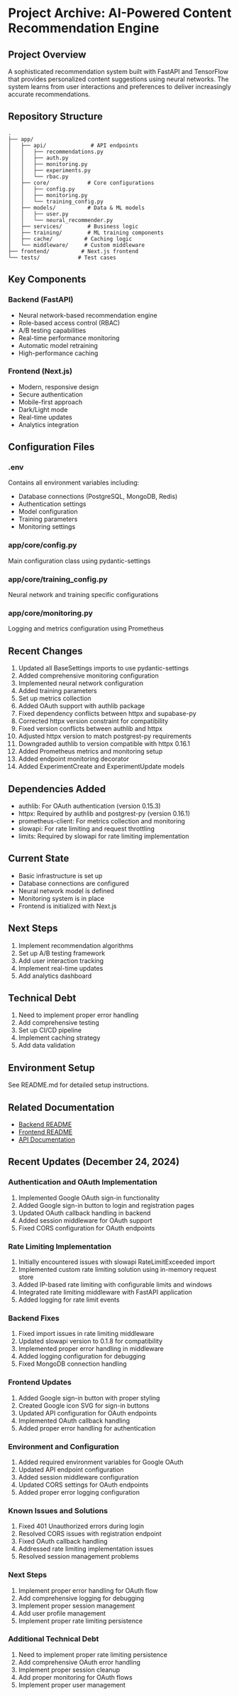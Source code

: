 # Project Archive: AI-Powered Content Recommendation Engine

## Project Overview
A sophisticated recommendation system built with FastAPI and TensorFlow that provides personalized content suggestions using neural networks. The system learns from user interactions and preferences to deliver increasingly accurate recommendations.

## Repository Structure
```
.
├── app/
│   ├── api/              # API endpoints
│   │   ├── recommendations.py
│   │   ├── auth.py
│   │   ├── monitoring.py
│   │   ├── experiments.py
│   │   └── rbac.py
│   ├── core/            # Core configurations
│   │   ├── config.py
│   │   ├── monitoring.py
│   │   └── training_config.py
│   ├── models/          # Data & ML models
│   │   ├── user.py
│   │   └── neural_recommender.py
│   ├── services/        # Business logic
│   ├── training/        # ML training components
│   ├── cache/          # Caching logic
│   └── middleware/     # Custom middleware
├── frontend/          # Next.js frontend
└── tests/            # Test cases
```

## Key Components

### Backend (FastAPI)
- Neural network-based recommendation engine
- Role-based access control (RBAC)
- A/B testing capabilities
- Real-time performance monitoring
- Automatic model retraining
- High-performance caching

### Frontend (Next.js)
- Modern, responsive design
- Secure authentication
- Mobile-first approach
- Dark/Light mode
- Real-time updates
- Analytics integration

## Configuration Files

### .env
Contains all environment variables including:
- Database connections (PostgreSQL, MongoDB, Redis)
- Authentication settings
- Model configuration
- Training parameters
- Monitoring settings

### app/core/config.py
Main configuration class using pydantic-settings

### app/core/training_config.py
Neural network and training specific configurations

### app/core/monitoring.py
Logging and metrics configuration using Prometheus

## Recent Changes
1. Updated all BaseSettings imports to use pydantic-settings
2. Added comprehensive monitoring configuration
3. Implemented neural network configuration
4. Added training parameters
5. Set up metrics collection
6. Added OAuth support with authlib package
7. Fixed dependency conflicts between httpx and supabase-py
8. Corrected httpx version constraint for compatibility
9. Fixed version conflicts between authlib and httpx
10. Adjusted httpx version to match postgrest-py requirements
11. Downgraded authlib to version compatible with httpx 0.16.1
12. Added Prometheus metrics and monitoring setup
13. Added endpoint monitoring decorator
14. Added ExperimentCreate and ExperimentUpdate models

## Dependencies Added
- authlib: For OAuth authentication (version 0.15.3)
- httpx: Required by authlib and postgrest-py (version 0.16.1)
- prometheus-client: For metrics collection and monitoring
- slowapi: For rate limiting and request throttling
- limits: Required by slowapi for rate limiting implementation

## Current State
- Basic infrastructure is set up
- Database connections are configured
- Neural network model is defined
- Monitoring system is in place
- Frontend is initialized with Next.js

## Next Steps
1. Implement recommendation algorithms
2. Set up A/B testing framework
3. Add user interaction tracking
4. Implement real-time updates
5. Add analytics dashboard

## Technical Debt
1. Need to implement proper error handling
2. Add comprehensive testing
3. Set up CI/CD pipeline
4. Implement caching strategy
5. Add data validation

## Environment Setup
See README.md for detailed setup instructions.

## Related Documentation
- [Backend README](./README.md)
- [Frontend README](./frontend/README.md)
- [API Documentation](./docs/api.md)

## Recent Updates (December 24, 2024)

### Authentication and OAuth Implementation
1. Implemented Google OAuth sign-in functionality
2. Added Google sign-in button to login and registration pages
3. Updated OAuth callback handling in backend
4. Added session middleware for OAuth support
5. Fixed CORS configuration for OAuth endpoints

### Rate Limiting Implementation
1. Initially encountered issues with slowapi RateLimitExceeded import
2. Implemented custom rate limiting solution using in-memory request store
3. Added IP-based rate limiting with configurable limits and windows
4. Integrated rate limiting middleware with FastAPI application
5. Added logging for rate limit events

### Backend Fixes
1. Fixed import issues in rate limiting middleware
2. Updated slowapi version to 0.1.8 for compatibility
3. Implemented proper error handling in middleware
4. Added logging configuration for debugging
5. Fixed MongoDB connection handling

### Frontend Updates
1. Added Google sign-in button with proper styling
2. Created Google icon SVG for sign-in buttons
3. Updated API configuration for OAuth endpoints
4. Implemented OAuth callback handling
5. Added proper error handling for authentication

### Environment and Configuration
1. Added required environment variables for Google OAuth
2. Updated API endpoint configuration
3. Added session middleware configuration
4. Updated CORS settings for OAuth endpoints
5. Added proper error logging configuration

### Known Issues and Solutions
1. Fixed 401 Unauthorized errors during login
2. Resolved CORS issues with registration endpoint
3. Fixed OAuth callback handling
4. Addressed rate limiting implementation issues
5. Resolved session management problems

### Next Steps
1. Implement proper error handling for OAuth flow
2. Add comprehensive logging for debugging
3. Implement proper session management
4. Add user profile management
5. Implement proper rate limiting persistence

### Additional Technical Debt
1. Need to implement proper rate limiting persistence
2. Add comprehensive OAuth error handling
3. Implement proper session cleanup
4. Add proper monitoring for OAuth flows
5. Implement proper user management 